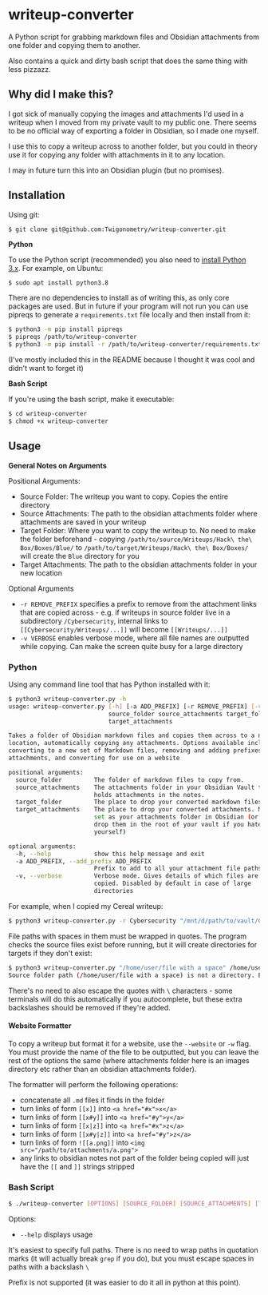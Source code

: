 # writeup-converter

A Python script for grabbing markdown files and Obsidian attachments from one folder and copying them to another.

Also contains a quick and dirty bash script that does the same thing with less pizzazz.

## Why did I make this?

I got sick of manually copying the images and attachments I'd used in a writeup when I moved from my private vault to my public one. There seems to be no official way of exporting a folder in Obsidian, so I made one myself.

I use this to copy a writeup across to another folder, but you could in theory use it for copying any folder with attachments in it to any location.

I may in future turn this into an Obsidian plugin (but no promises).

## Installation

Using git:

```
$ git clone git@github.com:Twigonometry/writeup-converter.git
```

**Python**

To use the Python script (recommended) you also need to [install Python 3.x](https://www.python.org/downloads/). For example, on Ubuntu:

```bash
$ sudo apt install python3.8
```

There are no dependencies to install as of writing this, as only core packages are used. But in future if your program will not run you can use pipreqs to generate a `requirements.txt` file locally and then install from it:

```bash
$ python3 -m pip install pipreqs
$ pipreqs /path/to/writeup-converter
$ python3 -m pip install -r /path/to/writeup-converter/requirements.txt
```

(I've mostly included this in the README because I thought it was cool and didn't want to forget it)

**Bash Script**

If you're using the bash script, make it executable:

```bash
$ cd writeup-converter
$ chmod +x writeup-converter
```

## Usage

**General Notes on Arguments**

Positional Arguments:
- Source Folder: The writeup you want to copy. Copies the entire directory
- Source Attachments: The path to the obsidian attachments folder where attachments are saved in your writeup
- Target Folder: Where you want to copy the writeup to. No need to make the folder beforehand - copying `/path/to/source/Writeups/Hack\ the\ Box/Boxes/Blue/` to `/path/to/target/Writeups/Hack\ the\ Box/Boxes/` will create the `Blue` directory for you
- Target Attachments: The path to the obsidian attachments folder in your new location

Optional Arguments
- `-r REMOVE_PREFIX` specifies a prefix to remove from the attachment links that are copied across - e.g. if writeups in source folder live in a subdirectory `/Cybersecurity`, internal links to `[[Cybersecurity/Writeups/...]]` will become `[[Writeups/...]]`
- `-v VERBOSE` enables verbose mode, where all file names are outputted while copying. Can make the screen quite busy for a large directory

### Python

Using any command line tool that has Python installed with it:

```bash
$ python3 writeup-converter.py -h
usage: writeup-converter.py [-h] [-a ADD_PREFIX] [-r REMOVE_PREFIX] [-v]
                            source_folder source_attachments target_folder
                            target_attachments

Takes a folder of Obsidian markdown files and copies them across to a new
location, automatically copying any attachments. Options available include
converting to a new set of Markdown files, removing and adding prefixes to
attachments, and converting for use on a website

positional arguments:
  source_folder         The folder of markdown files to copy from.
  source_attachments    The attachments folder in your Obsidian Vault that
                        holds attachments in the notes.
  target_folder         The place to drop your converted markdown files
  target_attachments    The place to drop your converted attachments. Must be
                        set as your attachments folder in Obsidian (or just
                        drop them in the root of your vault if you hate
                        yourself)

optional arguments:
  -h, --help            show this help message and exit
  -a ADD_PREFIX, --add_prefix ADD_PREFIX
                        Prefix to add to all your attachment file paths.
  -v, --verbose         Verbose mode. Gives details of which files are being
                        copied. Disabled by default in case of large
                        directories
```

For example, when I copied my Cereal writeup:

```bash
$ python3 writeup-converter.py -r Cybersecurity "/mnt/d/path/to/vault/Cybersecurity/Writeups/Hack the Box/Boxes/Cereal" /mnt/d/path/to/vault/Attachments/ "/mnt/d/OneDrive/OneDrive/Documents/Cybersecurity-Notes/Writeups/Hack the Box/Boxes/Cereal" /mnt/d/OneDrive/OneDrive/Documents/Cybersecurity-Notes/Attachments/
```

File paths with spaces in them must be wrapped in quotes. The program checks the source files exist before running, but it will create directories for targets if they don't exist:

```bash
$ python3 writeup-converter.py "/home/user/file with a space" /home/user/notreal /home/user/target/ /home/user/target-attachments/
Source folder path (/home/user/file with a space) is not a directory. Exiting
```

There's no need to also escape the quotes with `\` characters - some terminals will do this automatically if you autocomplete, but these extra backslashes should be removed if they're added.

#### Website Formatter

To copy a writeup but format it for a website, use the `--website` or `-w` flag. You must provide the name of the file to be outputted, but you can leave the rest of the options the same (where attachments folder here is an images directory etc rather than an obsidian attachments folder).

The formatter will perform the following operations:
- concatenate all `.md` files it finds in the folder
- turn links of form `[[x]]` into `<a href="#x">x</a>`
- turn links of form `[[x#y]]` into `<a href="#y">y</a>`
- turn links of form `[[x|z]]` into `<a href="#x">z</a>`
- turn links of form `[[x#y|z]]` into `<a href="#y">z</a>`
- turn links of form `![[a.png]]` into `<img src="/path/to/attachments/a.png">`
- any links to obsidian notes not part of the folder being copied will just have the `[[` and `]]` strings stripped

### Bash Script

```bash
$ ./writeup-converter [OPTIONS] [SOURCE_FOLDER] [SOURCE_ATTACHMENTS] [TARGET_FOLDER] [TARGET_ATTACHMENTS]
```

Options:
- `--help` displays usage

It's easiest to specify full paths. There is no need to wrap paths in quotation marks (it will actually break `grep` if you do), but you must escape spaces in paths with a backslash `\`

Prefix is not supported (it was easier to do it all in python at this point).